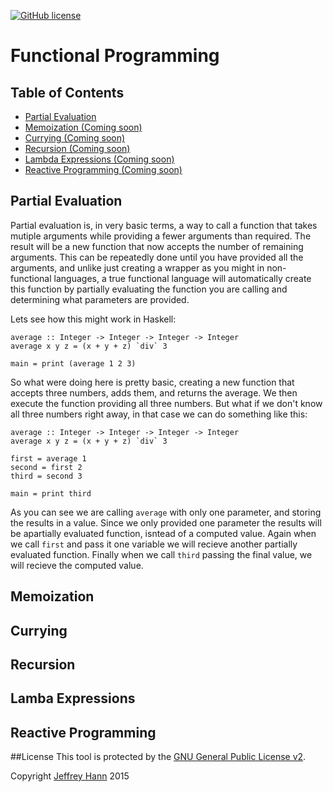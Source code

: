 [![GitHub license](https://img.shields.io/github/license/obihann-learning/functional-programming.svg)](https://github.com/obihann-learning/functional-programming/blob/master/LICENSE)

# Functional Programming

## Table of Contents

+ [Partial Evaluation](/partial-eval)
+ [Memoization (Coming soon)](#)
+ [Currying (Coming soon)](#)
+ [Recursion (Coming soon)](#)
+ [Lambda Expressions (Coming soon)](#)
+ [Reactive Programming (Coming soon)](#)

## Partial Evaluation

Partial evaluation is, in very basic terms, a way to call a function that takes mutiple arguments while providing a fewer arguments than required. The result will be a new function that now accepts the number of remaining arguments. This can be repeatedly done until you have provided all the arguments, and unlike just creating a wrapper as you might in non-functional languages, a true functional language will automatically create this function by partially evaluating the function you are calling and determining what parameters are provided.

Lets see how this might work in Haskell:

    average :: Integer -> Integer -> Integer -> Integer
    average x y z = (x + y + z) `div` 3
    
    main = print (average 1 2 3)
    
    
So what were doing here is pretty basic, creating a new function that accepts three numbers, adds them, and returns the average. We then execute the function providing all three numbers. But what if we don't know all three numbers right away, in that case we can do something like this:

    average :: Integer -> Integer -> Integer -> Integer
    average x y z = (x + y + z) `div` 3
    
    first = average 1
    second = first 2
    third = second 3
    
    main = print third
    
As you can see we are calling `average` with only one parameter, and storing the results in a value. Since we only provided one parameter the results will be apartially evaluated function, isntead of a computed value. Again when we call `first` and pass it one variable we will recieve another partially evaluated function. Finally when we call `third` passing the final value, we will recieve the computed value.

## Memoization

## Currying

## Recursion

## Lamba Expressions

## Reactive Programming

##License
This tool is protected by the [GNU General Public License v2](http://www.gnu.org/licenses/gpl-2.0.html).

Copyright [Jeffrey Hann](http://jeffreyhann.ca/) 2015
